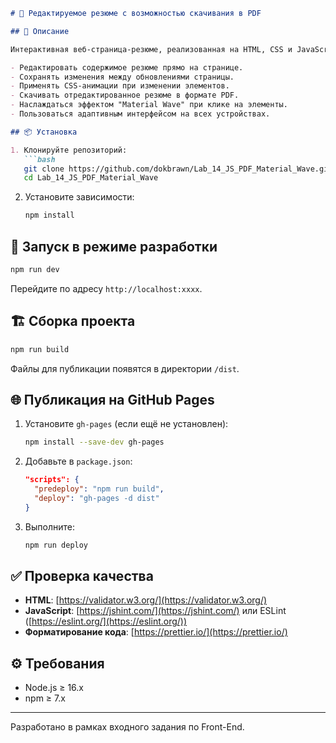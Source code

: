 ````markdown
# 📝 Редактируемое резюме с возможностью скачивания в PDF

## 📄 Описание

Интерактивная веб-страница-резюме, реализованная на HTML, CSS и JavaScript без использования сторонних фреймворков. Страница позволяет:

- Редактировать содержимое резюме прямо на странице.
- Сохранять изменения между обновлениями страницы.
- Применять CSS-анимации при изменении элементов.
- Скачивать отредактированное резюме в формате PDF.
- Наслаждаться эффектом "Material Wave" при клике на элементы.
- Пользоваться адаптивным интерфейсом на всех устройствах.

## 📦 Установка

1. Клонируйте репозиторий:
   ```bash
   git clone https://github.com/dokbrawn/Lab_14_JS_PDF_Material_Wave.git
   cd Lab_14_JS_PDF_Material_Wave
````

2. Установите зависимости:

   ```bash
   npm install
   ```

## 🚀 Запуск в режиме разработки

```bash
npm run dev
```

Перейдите по адресу `http://localhost:xxxx`.

## 🏗️ Сборка проекта

```bash
npm run build
```

Файлы для публикации появятся в директории `/dist`.

## 🌐 Публикация на GitHub Pages

1. Установите `gh-pages` (если ещё не установлен):

   ```bash
   npm install --save-dev gh-pages
   ```

2. Добавьте в `package.json`:

   ```json
   "scripts": {
     "predeploy": "npm run build",
     "deploy": "gh-pages -d dist"
   }
   ```

3. Выполните:

   ```bash
   npm run deploy
   ```

## ✅ Проверка качества

* **HTML**: [https://validator.w3.org/](https://validator.w3.org/)
* **JavaScript**: [https://jshint.com/](https://jshint.com/) или ESLint ([https://eslint.org/](https://eslint.org/))
* **Форматирование кода**: [https://prettier.io/](https://prettier.io/)

## ⚙️ Требования

* Node.js ≥ 16.x
* npm ≥ 7.x

---

Разработано в рамках входного задания по Front-End.

```
